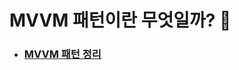 # MVVM 패턴이란 무엇일까? 🤔

- ### [MVVM 패턴 정리](https://github.com/ckrudals/TIL/blob/main/Android/MVVM.md)












